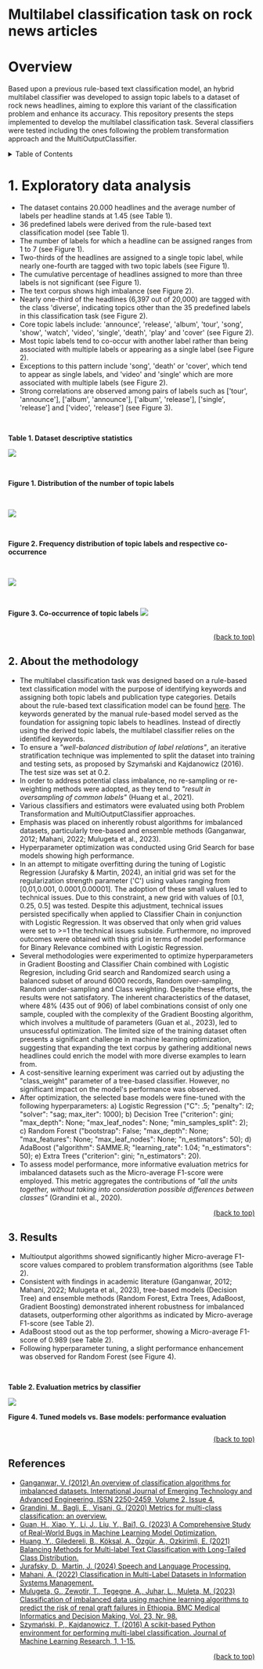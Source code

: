 # Multilabel classification task on rock news articles
# Overview
Based upon a previous rule-based text classification model, an hybrid multilabel classifier was developed to assign topic labels to a dataset of rock news headlines, aiming to explore this variant of the classification problem and enhance its accuracy. This repository presents the steps implemented to develop the multilabel classification task. Several classifiers were tested including the ones following the problem transformation approach and the MultiOutputClassifier.

<details>
<summary> Table of Contents </summary>

1. [Exploratory data analysis](#1-exploratory-data-analysis)
2. [About the methodology](#2-about-the-methodology)
3. [Results](#3-results)
    + [LDA model using Scikit-learn](#1-lda-model-using-scikit-learn)
    + [LDA model using Gensim](#2-lda-model-using-gensim)
4. [Rule-based text classification Vs. Machine Learning classification: final thoughts and further research](#rule-based-text-classification-vs-machine-learning-classification-final-thoughts-and-further-research)
6. [References](#references)

</details>

# 1. Exploratory data analysis
+ The dataset contains 20.000 headlines and the average number of labels per headline stands at 1.45 (see Table 1).
+ 36 predefined labels were derived from the rule-based text classification model (see Table 1).
+ The number of labels for which a headline can be assigned ranges from 1 to 7 (see Figure 1).
+ Two-thirds of the headlines are assigned to a single topic label, while nearly one-fourth are tagged with two topic labels (see Figure 1).
+ The cumulative percentage of headlines assigned to more than three labels is not significant (see Figure 1).
+ The text corpus shows high imbalance (see Figure 2). 
+ Nearly one-third of the headlines (6,397 out of 20,000) are tagged with the class 'diverse', indicating topics other than the 35 predefined labels in this classification task (see Figure 2).
+ Core topic labels include: 'announce', 'release', 'album', 'tour', 'song', 'show', 'watch', 'video', 'single', 'death', 'play' and 'cover' (see Figure 2).
+ Most topic labels tend to co-occur with another label rather than being associated with multiple labels or appearing as a single label (see Figure 2).
+ Exceptions to this pattern include 'song', 'death' or 'cover', which tend to appear as single labels, and 'video' and 'single' which are more associated with multiple labels (see Figure 2).
+ Strong correlations are observed among pairs of labels such as ['tour', 'announce'], ['album', 'announce'], ['album', 'release'], ['single', 'release'] and ['video', 'release'] (see Figure 3).
<br>

**Table 1. Dataset descriptive statistics**

![](https://github.com/IvoDSBarros/multilabel_classification/blob/b2904c6164f0ad19a792c85d5071a6162e78601f/png/eda_desc_statistics.PNG)

<br>

**Figure 1. Distribution of the number of topic labels**

<br>

![](https://github.com/IvoDSBarros/multilabel_classification/blob/30adfe717ba17bf6d367985d50097785d17851fb/png/eda_histogram.png)

<br>

**Figure 2. Frequency distribution of topic labels and respective co-occurrence**

<br>

![](https://github.com/IvoDSBarros/multilabel_classification/blob/06f8f39003d93c910868948cf6f3f6f32f7e5714/png/eda_bar.png)

<br>

**Figure 3. Co-occurrence of topic labels**
![](https://github.com/IvoDSBarros/multilabel_classification/blob/4bf018bf4d9fd4b22ac773e0d95a3e6944e8832d/png/eda_heatmap.png)

<br>

<div align = "right">    
  <a href="#overview">(back to top)</a>
</div>

## 2. About the methodology
+ The multilabel classification task was designed based on a rule-based text classification model with the purpose of identifying keywords and assigning both topic labels and publication type categories. Details about the rule-based text classification model can be found [here](https://github.com/IvoDSBarros/rock-is-not-dead_nlp-experiments-on-rock-news-articles/blob/main/README.md#rule-based-text-classification). The keywords generated by the manual rule-based model served as the foundation for assigning topic labels to headlines. Instead of directly using the derived topic labels, the multilabel classifier relies on the identified keywords.
+ To ensure a *"well-balanced distribution of label relations"*, an iterative stratification technique was implemented to split the dataset into training and testing sets, as proposed by Szymański and Kajdanowicz (2016). The test size was set at 0.2.
+ In order to address potential class imbalance, no re-sampling or re-weighting methods were adopted, as they tend to *"result in oversampling of common labels"* (Huang et al., 2021).
+ Various classifiers and estimators were evaluated using both Problem Transformation and MultiOutputClassifier approaches.
+ Emphasis was placed on inherently robust algorithms for imbalanced datasets, particularly tree-based and ensemble methods (Ganganwar, 2012; Mahani, 2022; Mulugeta et al., 2023).
+ Hyperparameter optimization was conducted using Grid Search for base models showing high performance.
+ In an attempt to mitigate overfitting during the tuning of Logistic Regression (Jurafsky & Martin, 2024), an initial grid was set for the regularization strength parameter ('C') using values ranging from [0,01,0.001, 0.0001,0.00001]. The adoption of these small values led to technical issues. Due to this constraint, a new grid with values of [0.1, 0.25, 0.5] was tested. Despite this adjustment, technical issues persisted specifically when applied to Classifier Chain in conjunction with Logistic Regression. It was observed that only when grid values were set to >=1 the technical issues subside. Furthermore, no improved outcomes were obtained with this grid in terms of model performance for Binary Relevance combined with Logistic Regression.
+ Several methodologies were experimented to optimize hyperparameters in Gradient Boosting and Classifier Chain combined with Logistic Regresion, including Grid search and Randomized search using a balanced subset of around 6000 records, Random over-sampling, Random under-sampling and Class weighting. Despite these efforts, the results were not satisfatory. The inherent characteristics of the dataset, where 48% (435 out of 906) of label combinations consist of only one sample, coupled with the complexity of the Gradient Boosting algorithm, which involves a multitude of parameters (Guan et al., 2023), led to unsucessful optimization. The limited size of the training dataset often presents a significant challenge in machine learning optimization, suggesting that expanding the text corpus by gathering additional news headlines could enrich the model with more diverse examples to learn from.
+ A cost-sensitive learning experiment was carried out by adjusting the "class_weight" parameter of a tree-based classifier. However, no significant impact on the model's performance was observed.
+ After optimization, the selected base models were fine-tuned with the following hyperparameters: a) Logistic Regression ("C": .5; "penalty": l2; "solver": "sag; max_iter": 1000); b) Decision Tree ("criterion": gini; "max_depth": None; "max_leaf_nodes": None; "min_samples_split": 2); c) Random Forest ("bootstrap": False; "max_depth": None; "max_features": None; "max_leaf_nodes": None; "n_estimators":  50); d) AdaBoost ("algorithm": SAMME.R; "learning_rate": 1.04; "n_estimators": 50); e) Extra Trees ("criterion": gini; "n_estimators": 20).
+ To assess model performance, more informative evaluation metrics for imbalanced datasets such as the Micro-average F1-score were employed. This metric aggregates the contributions of *"all the units together, without taking into consideration possible differences between classes"* (Grandini et al., 2020).

<div align = "right">    
  <a href="#overview">(back to top)</a>
</div>

## 3. Results
+ Multioutput algorithms showed significantly higher Micro-average F1-score values compared to problem transformation algorithms (see Table 2).
+ Consistent with findings in academic literature (Ganganwar, 2012; Mahani, 2022; Mulugeta et al., 2023), tree-based models (Decision Tree) and ensemble methods (Random Forest, Extra Trees, AdaBoost, Gradient Boosting) demonstrated inherent robustness for imbalanced datasets, outperforming other algorithms as indicated by Micro-average F1-score (see Table 2).
+ AdaBoost stood out as the top performer, showing a Micro-average F1-score of 0.989  (see Table 2).
+ Following hyperparameter tuning, a slight performance enhancement was observed for Random Forest (see Figure 4). 
<br>

**Table 2. Evaluation metrics by classifier**

![](https://github.com/IvoDSBarros/multilabel_classification/blob/b423e99c46ad36e92e79e52b5177f9d5913b3d60/png/evaluation_metrics.PNG)


**Figure 4. Tuned models vs. Base models: performance evaluation**

![]()

<div align = "right">    
  <a href="#overview">(back to top)</a>
</div>

## References
+ [Ganganwar, V. (2012) An overview of classification algorithms for imbalanced datasets. International Journal of Emerging Technology and Advanced Engineering. ISSN 2250-2459, Volume 2, Issue 4.](https://www.researchgate.net/profile/Vaishali-Ganganwar/publication/292018027_An_overview_of_classification_algorithms_for_imbalanced_datasets/links/58c7707a458515478dc4c68b/An-overview-of-classification-algorithms-for-imbalanced-datasets.pdf)
+ [Grandini, M., Bagli, E., Visani, G. (2020) Metrics for multi-class classification: an overview.](https://arxiv.org/pdf/2008.05756.pdf)
+ [Guan, H., Xiao, Y., Li, J., Liu, Y., Bai1, G. (2023) A Comprehensive Study of Real-World Bugs in Machine Learning Model Optimization.](https://baigd.github.io/files/ICSE23-MOB.pdf)
+ [Huang, Y., Giledereli, B., Köksal, A., Özgür, A., Ozkirimli, E. (2021) Balancing Methods for Multi-label Text Classification with Long-Tailed Class Distribution.](https://arxiv.org/abs/2109.04712)
+ [Jurafsky, D., Martin, J. (2024) Speech and Language Processing.](https://web.stanford.edu/~jurafsky/slp3/5.pdf)
+ [Mahani, A. (2022) Classification in Multi-Label Datasets in Information Systems Management.](https://www.intechopen.com/chapters/85471)
+ [Mulugeta, G., Zewotir, T., Tegegne, A., Juhar, L., Muleta, M. (2023) Classification of imbalanced data using machine learning algorithms to predict the risk of renal graft failures in Ethiopia. BMC Medical Informatics and Decision Making, Vol. 23, Nr. 98.](https://bmcmedinformdecismak.biomedcentral.com/articles/10.1186/s12911-023-02185-5)
+ [Szymański, P., Kajdanowicz, T. (2016) A scikit-based Python environment for performing multi-label classification. Journal of Machine Learning Research, 1, 1-15.](https://arxiv.org/abs/1702.01460)

<div align = "right">    
  <a href="#overview">(back to top)</a>
</div>
